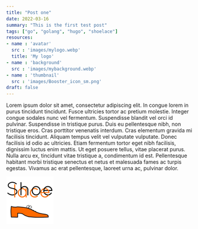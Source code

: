 ```yaml
---
title: "Post one"
date: 2022-03-16
summary: "This is the first test post"
tags: ["go", "golang", "hugo", "shoelace"]
resources:
- name : 'avatar'
  src : 'images/mylogo.webp'
  title: 'My logo'
- name : 'background'
  src : 'images/mybackground.webp'
- name : 'thumbnail'
  src : 'images/Booster_icon_sm.png'
draft: false
---
```


Lorem ipsum dolor sit amet, consectetur adipiscing elit. In congue lorem in purus tincidunt tincidunt. Fusce ultricies tortor ac pretium molestie. Integer congue sodales nunc vel fermentum. Suspendisse blandit vel orci id pulvinar. Suspendisse in tristique purus. Duis eu pellentesque nibh, non tristique eros. Cras porttitor venenatis interdum. Cras elementum gravida mi facilisis tincidunt. Aliquam tempus velit vel vulputate vulputate. Donec facilisis id odio ac ultricies. Etiam fermentum tortor eget nibh facilisis, dignissim luctus enim mattis. Ut eget posuere tellus, vitae placerat purus. Nulla arcu ex, tincidunt vitae tristique a, condimentum id est. Pellentesque habitant morbi tristique senectus et netus et malesuada fames ac turpis egestas. Vivamus ac erat pellentesque, laoreet urna ac, pulvinar dolor.

![Shoelace](images/Shoelace_logo_sm.png "Shoelace logo small")